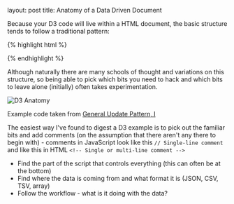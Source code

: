 
layout: post
title: Anatomy of a Data Driven Document


Because your D3 code will live within a HTML document, the basic structure tends to follow a traditional pattern:

{% highlight html %}

<html>
  <head>
    <style></style>
    <script src="http://d3js.org/d3.v3.min.js" charset="utf-8">
    </script>
  </head>
  <body>
    <div id="vis"></div>
    <script></script>
  </body>
</html>

{% endhighlight %}

Although naturally there are many schools of thought and variations on this structure, so being able to pick which bits you need to hack and which bits to leave alone (initially) often takes experimentation.

![D3 Anatomy](http://www.research.swinburne.edu.au/sra_images/D3-Anatomy.png "D3 Anatomy")

Example code taken from [General Update Pattern, I](http://bl.ocks.org/mbostock/3808218)

The easiest way I've found to digest a D3 example is to pick out the familiar bits and add comments (on the assumption that there aren't any there to begin with) - comments in JavaScript look like this `// Single-line comment` and like this in HTML `<!-- Single or multi-line comment -->`

* Find the part of the script that controls everything (this can often be at the bottom)
* Find where the data is coming from and what format it is (JSON, CSV, TSV, array)
* Follow the workflow - what is it doing with the data?

